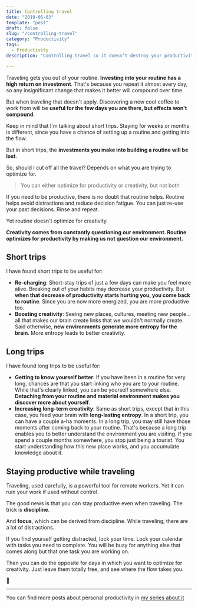 ```yaml
---
title: Controlling travel
date: "2019-06-03"
template: "post"
draft: false
slug: "/controlling-travel"
category: "Productivity"
tags:
  - Productivity
description: "Controlling travel so it doesn’t destroy your productivity"

---
```


Traveling gets you out of your routine. **Investing into your routine has a high return on investment**. That's because you repeat it almost every day, so any insignificant change that makes it better will compound over time.

But when traveling that doesn't apply. Discovering a new cool coffee to work from will be **useful for the few days you are there, but effects won't compound**.

Keep in mind that I'm talking about short trips. Staying for weeks or months is different, since you have a chance of setting up a routine and getting into the flow.

But in short trips, the **investments you make into building a routine will be lost**.

So, should I cut off all the travel? Depends on what you are trying to optimize for.

> You can either optimize for productivity or creativity, but not both

If you need to be productive, there is no doubt that routine helps. Routine helps avoid distractions and reduce decision fatigue. You can just re-use your past decisions. Rinse and repeat.

Yet routine doesn't optimize for creativity.

**Creativity comes from constantly questioning our environment. Routine optimizes for productivity by making us not question our environment.**

## Short trips

I have found short trips to be useful for:

- **Re-charging**: Short-stay trips of just a few days can make you feel more alive. Breaking out of your habits may decrease your productivity. But **when that decrease of productivity starts hurting you, you come back to routine**. Since you are now more energized, you are more productive too.
- **Boosting creativity**: Seeing new places, cultures, meeting new people... all that makes our brain create links that we wouldn't normally create. Said otherwise, **new environments generate more entropy for the brain**. More entropy leads to better creativity.

## Long trips

I have found long trips to be useful for:

- **Getting to know yourself better**: If you have been in a routine for very long, chances are that you start linking who you are to your routine. While that's clearly linked, you can be yourself somewhere else. **Detaching from your routine and material environment makes you discover more about yourself**.
- **Increasing long-term creativity**: Same as short trips, except that in this case, you feed your brain with **long-lasting entropy**. In a short trip, you can have a couple a-ha moments. In a long trip, you may still have those moments after coming back to your routine. That's because a long trip enables you to better understand the environment you are visiting. If you spend a couple months somewhere, you stop just being a tourist. You start understanding how this new place works, and you accumulate knowledge about it.



## Staying productive while traveling

Traveling, used carefully, is a powerful tool for remote workers. Yet it can ruin your work if used without control.

The good news is that you can stay productive even when traveling. The trick is **discipline**.

And **focus**, which can be derived from discipline. While traveling, there are a lot of distractions.

If you find yourself getting distracted, lock your time. Lock your calendar with tasks you need to complete. You will be busy for anything else that comes along but that one task you are working on.

Then you can do the opposite for days in which you want to optimize for creativity. Just leave them totally free, and see where the flow takes you.

🌴

------

You can find more posts about personal productivity in [my series about it](https://blog.luisivan.net/a-series-on-personal-productivity-640397638e8)